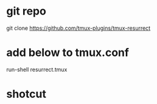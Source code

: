 # git repo
git clone https://github.com/tmux-plugins/tmux-resurrect

# add below to tmux.conf
run-shell resurrect.tmux

# shotcut

